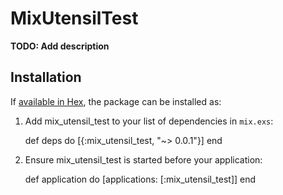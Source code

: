 # MixUtensilTest

**TODO: Add description**

## Installation

If [available in Hex](https://hex.pm/docs/publish), the package can be installed as:

  1. Add mix_utensil_test to your list of dependencies in `mix.exs`:

        def deps do
          [{:mix_utensil_test, "~> 0.0.1"}]
        end

  2. Ensure mix_utensil_test is started before your application:

        def application do
          [applications: [:mix_utensil_test]]
        end

